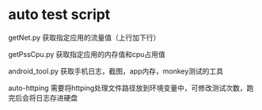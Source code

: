 # auto test script

getNet.py  获取指定应用的流量值（上行加下行）

getPssCpu.py  获取指定应用的内存值和cpu占用值

android_tool.py  获取手机日志，截图，app内存，monkey测试的工具

auto-httping  需要将httping处理文件路径放到环境变量中，可修改测试次数，跑完后会将日志存进硬盘

